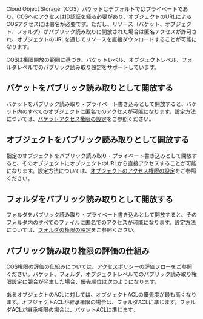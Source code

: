 Cloud Object Storage（COS）バケットはデフォルトではプライベートであり、COSへのアクセスはID認証を経る必要があり、オブジェクトのURLによるCOSアクセスには署名が必要です。ただし、リソース（バケット、オブジェクト、フォルダ）がパブリック読み取りに開放された場合は匿名アクセスが許可され、オブジェクトのURLを通じてリソースを直接ダウンロードすることが可能になります。

COSは権限開放の範囲に基づき、バケットレベル、オブジェクトレベル、フォルダレベルでのパブリック読み取り設定をサポートしています。

## バケットをパブリック読み取りとして開放する

バケットをパブリック読み取り・プライベート書き込みとして開放すると、バケット内のすべてのオブジェクトに匿名でのアクセスが可能になります。設定方法については、[バケットアクセス権限の設定](https://intl.cloud.tencent.com/document/product/436/13315)をご参照ください。

## オブジェクトをパブリック読み取りとして開放する

指定のオブジェクトをパブリック読み取り・プライベート書き込みとして開放すると、そのオブジェクトにオブジェクトのURLから直接アクセスすることが可能になります。設定方法については、[オブジェクトのアクセス権限の設定](https://intl.cloud.tencent.com/document/product/436/13327)をご参照ください。

## フォルダをパブリック読み取りとして開放する

フォルダをパブリック読み取り・プライベート書き込みとして開放すると、そのフォルダ内のすべてのファイルに匿名でのアクセスが可能になります。設定方法については、[フォルダの権限の設定](https://intl.cloud.tencent.com/document/product/436/35261)をご参照ください。

## パブリック読み取り権限の評価の仕組み

COS権限の評価の仕組みについては、[アクセスポリシーの評価フロー](https://intl.cloud.tencent.com/document/product/436/35240)をご参照ください。バケット、フォルダ、オブジェクトレベルでのパブリック読み取り権限設定に競合が発生した場合、優先順位は次のようになります。

あるオブジェクトのACLに対しては、オブジェクトACLの優先度が最も高くなります。オブジェクトACLが継承権限の場合は、フォルダACLに準じます。フォルダACLが継承権限の場合は、バケットACLに準じます。
